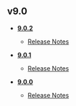 ## v9.0
* **[9.0.2](9.0.2)**
	* [Release Notes](9.0.2/release_notes.md)

* **[9.0.1](9.0.1)**
	* [Release Notes](9.0.1/release_notes.md)

* **[9.0.0](9.0.0)**
	* [Release Notes](9.0.0/release_notes.md)
